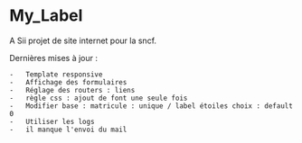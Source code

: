 My_Label
========

A Sii projet de site internet pour la sncf.

Dernières mises à jour :

    -   Template responsive
    -   Affichage des formulaires
    -   Réglage des routers : liens
    -   règle css : ajout de font une seule fois
    -   Modifier base : matricule : unique / label étoiles choix : default 0
    -   Utiliser les logs
    -   il manque l'envoi du mail